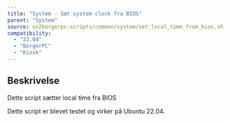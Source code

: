 ```yaml
---
title: "System - Sæt system clock fra BIOS"
parent: "System"
source: os2borgerpc-scripts/common/system/set_local_time_from_bios.sh
compatibility: 
  - "22.04"
  - "BorgerPC"
  - "Kiosk"
---
```


## Beskrivelse
Dette script sætter local time fra BIOS

Dette script er blevet testet og virker på Ubuntu 22.04.